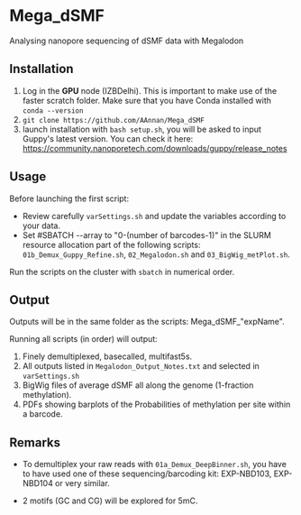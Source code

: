 # Mega_dSMF
Analysing nanopore sequencing of dSMF data with Megalodon

## Installation
1) Log in the **GPU** node (IZBDelhi). This is important to make use of the faster scratch folder. Make sure that you have Conda installed with `conda --version`
2) `git clone https://github.com/AAnnan/Mega_dSMF`
3) launch installation with `bash setup.sh`, you will be asked to input Guppy's latest version. You can check it here: https://community.nanoporetech.com/downloads/guppy/release_notes

## Usage
Before launching the first script: 
- Review carefully `varSettings.sh` and update the variables according to your data.
- Set #SBATCH --array to "0-(number of barcodes-1)" in the SLURM resource allocation part of the following scripts: `01b_Demux_Guppy_Refine.sh`, `02_Megalodon.sh` and `03_BigWig_metPlot.sh`.

Run the scripts on the cluster with `sbatch` in numerical order. 

## Output
Outputs will be in the same folder as the scripts: Mega_dSMF_"expName".

Running all scripts (in order) will output:
1) Finely demultiplexed, basecalled, multifast5s. 
2) All outputs listed in `Megalodon_Output_Notes.txt` and selected in `varSettings.sh`
3) BigWig files of average dSMF all along the genome (1-fraction methylation).
4) PDFs showing barplots of the Probabilities of methylation per site within a barcode.

## Remarks
- To demultiplex your raw reads with `01a_Demux_DeepBinner.sh`, you have to have used one of these sequencing/barcoding kit: EXP-NBD103, EXP-NBD104 or very similar.

- 2 motifs (GC and CG) will be explored for 5mC.

